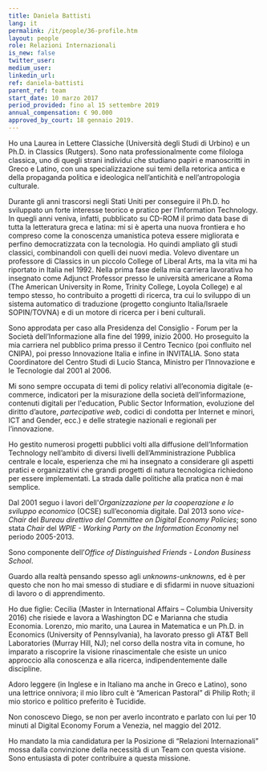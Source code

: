 ```yaml
---
title: Daniela Battisti
lang: it
permalink: /it/people/36-profile.htm
layout: people
role: Relazioni Internazionali
is_new: false
twitter_user:
medium_user:
linkedin_url:
ref: daniela-battisti
parent_ref: team
start_date: 10 marzo 2017
period_provided: fino al 15 settembre 2019
annual_compensation: € 90.000
approved_by_court: 18 gennaio 2019.
---
```

Ho una Laurea in Lettere Classiche (Università degli Studi di Urbino) e un Ph.D. in Classics (Rutgers). Sono nata professionalmente come filologa classica, uno di quegli strani individui che studiano papiri e manoscritti in Greco e Latino, con una specializzazione sui temi della retorica antica e della propaganda politica e ideologica nell’antichità e  nell’antropologia culturale.

Durante gli anni trascorsi negli Stati Uniti per conseguire il Ph.D. ho  sviluppato un forte interesse teorico e pratico per l’Information Technology. In quegli anni veniva, infatti, pubblicato su CD-ROM il primo data base di tutta la letteratura greca e latina: mi si è aperta una nuova frontiera e  ho compreso come la conoscenza umanistica poteva essere migliorata e perfino democratizzata con la tecnologia. Ho quindi ampliato gli studi classici, combinandoli con quelli dei nuovi media. Volevo diventare un professore di Classics in un piccolo College of Liberal Arts, ma la vita mi ha riportato in Italia nel 1992.  Nella prima fase della mia carriera lavorativa ho insegnato come Adjunct Professor presso le università americane a Roma (The American University in Rome, Trinity College, Loyola College) e al tempo stesso, ho contribuito a progetti di ricerca, tra cui lo sviluppo di un sistema automatico di traduzione (progetto congiunto Italia/Israele SOPIN/TOVNA) e di un motore di ricerca per i beni culturali.

Sono approdata per caso alla Presidenza del Consiglio - Forum per la Società dell’Informazione alla fine del 1999, inizio 2000.  Ho proseguito la mia carriera nel pubblico prima presso il Centro Tecnico (poi confluito nel CNIPA), poi presso Innovazione Italia e infine in INVITALIA.  Sono stata Coordinatore del Centro Studi di Lucio Stanca,  Ministro per l’Innovazione e le Tecnologie dal 2001 al 2006.

Mi sono sempre occupata di temi di policy relativi all’economia digitale (e-commerce, indicatori per la misurazione della società dell’informazione, contenuti digitali per l'education, Public Sector Information, evoluzione del diritto d’autore, *partecipative web*, codici di condotta per Internet e minori, ICT and Gender, ecc.) e delle strategie nazionali e regionali per l’innovazione.

Ho gestito numerosi progetti pubblici volti alla diffusione dell’Information Technology nell’ambito di diversi livelli dell’Amministrazione Pubblica centrale e locale, esperienza che mi ha insegnato a considerare gli aspetti pratici e organizzativi che grandi progetti di natura tecnologica richiedono per essere implementati. La strada dalle politiche alla pratica non è mai semplice.

Dal 2001 seguo i lavori dell'*Organizzazione per la cooperazione e lo sviluppo economico* (OCSE) sull’economia digitale. Dal 2013 sono *vice-Chair* del *Bureau direttivo del Committee on Digital Economy Policies*; sono stata *Chair* del *WPIE - Working Party on the Information Economy* nel periodo 2005-2013.

Sono componente dell’*Office of Distinguished Friends* - *London Business School*.

Guardo alla realtà pensando spesso agli *unknowns-unknowns*, ed è per questo che non ho mai smesso di studiare e di sfidarmi in nuove situazioni di lavoro o di apprendimento.

Ho due figlie: Cecilia (Master in International Affairs – Columbia University 2016) che risiede e lavora a Washington DC e Marianna che studia Economia. Lorenzo, mio marito, una Laurea in Matematica e un Ph.D. in Economics (University of Pennsylvania), ha lavorato presso gli AT&T Bell Laboratories (Murray Hill, NJ); nel corso della nostra vita in comune, ho imparato a riscoprire la visione rinascimentale che esiste un unico approccio alla conoscenza e alla ricerca, indipendentemente dalle discipline.

Adoro leggere (in Inglese e in Italiano ma anche in Greco e Latino), sono una lettrice onnivora; il mio libro cult è “American Pastoral” di Philip Roth; il mio storico  e politico preferito è Tucidide.

Non conoscevo Diego, se non per averlo incontrato e parlato con lui per 10 minuti al Digital Economy Forum a Venezia, nel maggio del 2012.

Ho mandato la mia candidatura per la Posizione di “Relazioni Internazionali” mossa dalla convinzione della necessità di un Team con questa visione. Sono entusiasta di poter contribuire a questa missione.

